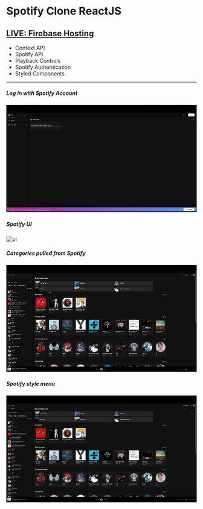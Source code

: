 # Spotify Clone ReactJS

## [LIVE: Firebase Hosting](https://spotify-clone-f2bbe.web.app/)

- Context API
- Spotify API
- Playback Controls
- Spotify Authentication
- Styled Components

<p>
<hr>

##### _Log in with Spotify Account_

<img src=./public/gifs/login.gif alt=login width=650px>

##### _Spotify UI_

<img src=./public/gifs/ui.gif alt=ui width=650px>

##### _Categories pulled from Spotify_

<img src=./public/gifs/search.gif alt=search width=650px>

##### _Spotify style menu_

<img src=./public/gifs/logout.gif alt=logout width=650px>
